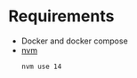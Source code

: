 # Requirements
- Docker and docker compose
- [nvm](https://github.com/nvm-sh/nvm#installing-and-updating)
  ```
  nvm use 14
  ```